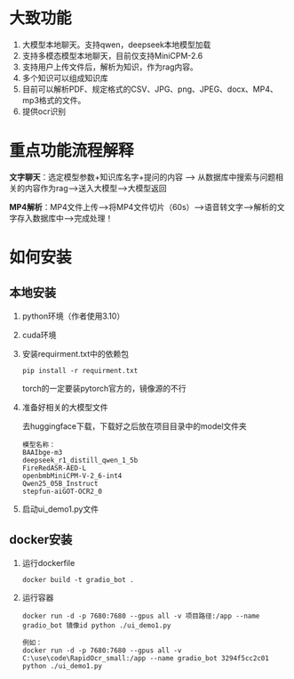 # 大致功能

1. 大模型本地聊天。支持qwen，deepseek本地模型加载
2. 支持多模态模型本地聊天，目前仅支持MiniCPM-2.6
3. 支持用户上传文件后，解析为知识，作为rag内容。
4. 多个知识可以组成知识库
5. 目前可以解析PDF、规定格式的CSV、JPG、png、JPEG、docx、MP4、mp3格式的文件。
6. 提供ocr识别

# 重点功能流程解释

**文字聊天**：选定模型参数+知识库名字+提问的内容 --> 从数据库中搜索与问题相关的内容作为rag-->送入大模型-->大模型返回

**MP4解析**：MP4文件上传-->将MP4文件切片（60s）-->语音转文字-->解析的文字存入数据库中-->完成处理！

# 如何安装

## **本地安装**

1. python环境（作者使用3.10）

2. cuda环境

3. 安装requirment.txt中的依赖包

   ```
   pip install -r requirment.txt
   ```

   torch的一定要装pytorch官方的，镜像源的不行

4. 准备好相关的大模型文件

   去huggingface下载，下载好之后放在项目目录中的model文件夹

   ```
   模型名称：
   BAAIbge-m3
   deepseek_r1_distill_qwen_1_5b
   FireRedASR-AED-L
   openbmbMiniCPM-V-2_6-int4
   Qwen25_05B_Instruct
   stepfun-aiGOT-OCR2_0
   ```

5. 启动ui_demo1.py文件

## docker安装

1. 运行dockerfile

   ```
   docker build -t gradio_bot .
   ```

2. 运行容器

   ```
   docker run -d -p 7680:7680 --gpus all -v 项目路径:/app --name gradio_bot 镜像id python ./ui_demo1.py
   
   例如：
   docker run -d -p 7680:7680 --gpus all -v C:\use\code\RapidOcr_small:/app --name gradio_bot 3294f5cc2c01 python ./ui_demo1.py
   ```

   